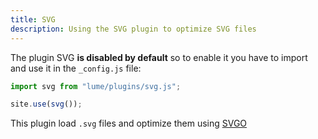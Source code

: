 ```yaml
---
title: SVG
description: Using the SVG plugin to optimize SVG files
---
```


The plugin SVG **is disabled by default** so to enable it you have to import and
use it in the `_config.js` file:

```js
import svg from "lume/plugins/svg.js";

site.use(svg());
```

This plugin load `.svg` files and optimize them using
[SVGO](https://github.com/svg/svgo)
